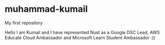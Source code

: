 # muhammad-kumail
My first repository 

Hello I am Kumail and I have represented Nust as a Google DSC Lead, AWS Educate Cloud Ambassador and Microsoft Learn Student Ambassador :))

